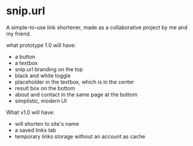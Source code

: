 # snip.url
A simple-to-use link shortener, made as a collaborative project by me and my friend.

what prototype 1.0 will have:
- a button
- a textbox
- snip.url branding on the top
- black and white toggle
- placeholder in the textbox, which is in the center
- result box on the bottom
- about and contact in the same page at the bottom
- simplistic, modern UI

What v1.0 will have:
- will shorten to site's name
- a saved links tab
- temporary links storage without an account as cache